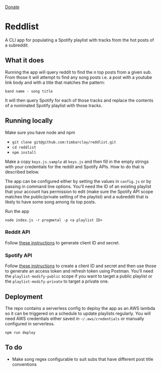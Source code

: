 [Donate](https://paypal.me/timrbarclay?locale.x=en_GB)

# Reddlist

A CLI app for populating a Spotify playlist with tracks from the hot posts of a subreddit.

## What it does

Running the app will query reddit to find the n top posts from a given sub. From those it will attempt to find any song posts i.e. a post with a youtube link body and with a title that matches the pattern:

    band name - song title 

It will then query Spotify for each of those tracks and replace the contents of a nominated Spotify playlist with those tracks.

## Running locally

Make sure you have node and npm

* `git clone git@github.com:timbarclay/reddlist.git`
* `cd reddlist`
* `npm install`

Make a copy `keys.js.sample` at `keys.js` and then fill in the empty strings with your credentials for the reddit and Spotify APIs. How to do that is described below.

The app can be configured either by setting the values in `config.js` or by passing in command line options. You'll need the ID of an existing playlist that your account has permission to edit (make sure the Spotify API scope matches the public/private setting of the playlist) and a subreddit that is likely to have some song among its top posts.

Run the app

    node index.js -r progmetal -p <a playlist ID>

### Reddit API

Follow [these instructions](https://github.com/reddit-archive/reddit/wiki/OAuth2) to generate client ID and secret.

### Spotify API

Follow [these instructions](https://blog.getpostman.com/2016/11/09/generate-spotify-playlists-using-a-postman-collection/) to create a client ID and secret and then use those to generate an access token and refresh token using Postman. You'll need the `playlist-modify-public` scope if you want to target a public playlist or the `playlist-modify-private` to target a private one.

## Deployment

The repo contains a serverless config to deploy the app as an AWS lambda so it can be triggered on a schedule to update playlists regularly. You will need AWS credentials either saved in `~/.aws/credentials` or manually configured in serverless.

    npm run deploy

## To do

* Make song regex configurable to suit subs that have different post title conventions